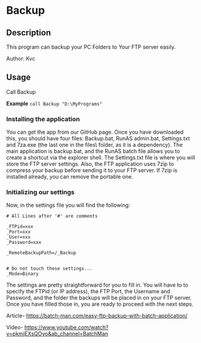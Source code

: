 
# Backup
## Description
This program can backup your PC Folders to Your FTP server easily.

Author: Kvc

## Usage
Call Backup <Path>

**Example**
`call Backup "D:\MyPrograms"`

### Installing the application
You can get the app from our GitHub page. Once you have downloaded this, you should have four files: Backup.bat, RunAS admin.bat, Settings.txt and 7za.exe (the last one in the files\ folder, as it is a dependency). The main application is backup.bat, and the RunAS batch file allows you to create a shortcut via the explorer shell. The Settings.txt file is where you will store the FTP server settings. Also, the FTP application uses 7zip to compress your backup before sending it to your FTP server. If 7zip is installed already, you can remove the portable one.
 
### Initializing our settings
 
Now, in the settings file you will find the following:
 
<!-- wp:code -->
<pre class="wp-block-code"><code># All Lines after '#' are comments

_FTPid=xxx
_Port=xxx
_User=xxx
_Password=xxx

_RemoteBackupPath=/_Backup


# Do not touch these settings...
_Mode=Binary</code></pre>
<!-- /wp:code -->

The settings are pretty straightforward for you to fill in. You will have to to specify the FTPid (or IP address), the FTP Port, the Username and Password, and the folder the backups will be placed in on your FTP server. Once you have filled those in, you are ready to proceed with the next steps. 

Article- https://batch-man.com/easy-ftp-backup-with-batch-application/

Video- https://www.youtube.com/watch?v=pkmjEXsQOyo&ab_channel=BatchMan
